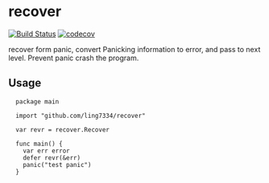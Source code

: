 # recover
[![Build Status](https://travis-ci.org/ling7334/recover.svg?branch=master)](https://travis-ci.org/ling7334/recover) [![codecov](https://codecov.io/gh/ling7334/recover/branch/master/graph/badge.svg)](https://codecov.io/gh/ling7334/recover)

recover form panic, convert Panicking information to error, and pass to next level. Prevent panic crash the program.

## Usage
```golang
  package main

  import "github.com/ling7334/recover"

  var revr = recover.Recover
  
  func main() {
    var err error
    defer revr(&err)
    panic("test panic")
  }
```
